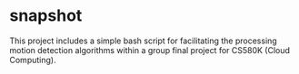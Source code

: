 # snapshot
This project includes a simple bash script for facilitating
the processing motion detection algorithms within a group
final project for CS580K (Cloud Computing).
